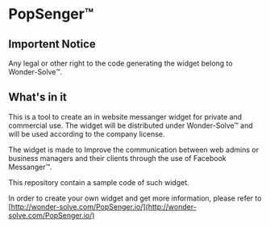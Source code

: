 # PopSenger™


## Importent Notice
Any legal or other right to the code generating the widget belong to Wonder-Solve™.

## What's in it
This is a tool to create an in website messanger widget for private and commercial use. 
The widget will be distributed under Wonder-Solve™ and will be used according to the company license.

The widget is made to Improve the communication between web admins or business managers and their clients through the use of Facebook Messanger™.

This repository contain a sample code of such widget.

In order to create your own widget and get more information, please refer to [http://wonder-solve.com/PopSenger.io/](http://wonder-solve.com/PopSenger.io/)

